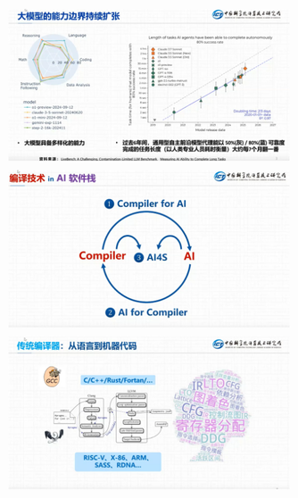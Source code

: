 ![](asserts/Pasted%20image%2020250815160331.png)

![](asserts/Pasted%20image%2020250815160422.png)

![](asserts/Pasted%20image%2020250815160608.png)
